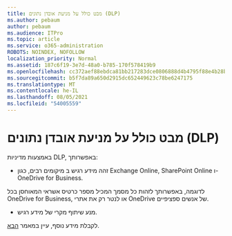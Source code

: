 ```yaml
---
title: מבט כולל על מניעת אובדן נתונים (DLP)
ms.author: pebaum
author: pebaum
ms.audience: ITPro
ms.topic: article
ms.service: o365-administration
ROBOTS: NOINDEX, NOFOLLOW
localization_priority: Normal
ms.assetid: 187c6f19-3e7d-48a0-b785-170f578419b9
ms.openlocfilehash: cc372aef88ebdca81bb217283dce0806888d4b4795f88e4b28bd36cc2c6f1c5f
ms.sourcegitcommit: b5f7da89a650d2915dc652449623c78be6247175
ms.translationtype: MT
ms.contentlocale: he-IL
ms.lasthandoff: 08/05/2021
ms.locfileid: "54005559"
---
```

# <a name="data-loss-prevention-dlp-overview"></a>מבט כולל על מניעת אובדן נתונים (DLP)

באמצעות מדיניות DLP, באפשרותך:

- זהה מידע רגיש ב מיקומים רבים, כגון Exchange Online, SharePoint Online ו- OneDrive for Business.


לדוגמה, באפשרותך לזהות כל מסמך המכיל מספר כרטיס אשראי המאוחסן בכל OneDrive for Business, או לנטר רק את אתרי OneDrive של אנשים ספציפיים.

- מנע שיתוף מקרי של מידע רגיש.


לקבלת מידע נוסף, עיין במאמר [הבא](https://docs.microsoft.com/microsoft-365/compliance/data-loss-prevention-policies).

